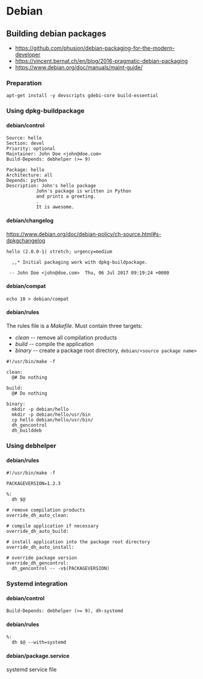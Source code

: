 # Debian

## Building debian packages

- https://github.com/phusion/debian-packaging-for-the-modern-developer
- https://vincent.bernat.ch/en/blog/2016-pragmatic-debian-packaging
- https://www.debian.org/doc/manuals/maint-guide/

### Preparation

```
apt-get install -y devscripts gdebi-core build-essential
```

### Using dpkg-buildpackage

#### debian/control

```
Source: hello
Section: devel
Priority: optional
Maintainer: John Doe <john@doe.com>
Build-Depends: debhelper (>= 9)

Package: hello
Architecture: all
Depends: python
Description: John's hello package
           John's package is written in Python
           and prints a greeting.
           .
           It is awesome.
```

#### debian/changelog

https://www.debian.org/doc/debian-policy/ch-source.html#s-dpkgchangelog

```
hello (2.0.0-1) stretch; urgency=medium

  ,,* Initial packaging work with dpkg-buildpackage.

 -- John Doe <john@doe.com>  Thu, 06 Jul 2017 09:19:24 +0000
```

#### debian/compat

```
echo 10 > debian/compat
```

#### debian/rules

The rules file is a *Makefile*. Must contain three targets:

- *clean* -- remove all compilation products
- *build* -- compile the application
- *binary* -- create a package root directory, `debian/<source package name>`

```
#!/usr/bin/make -f

clean:
  @# Do nothing

build:
  @# Do nothing

binary:
  mkdir -p debian/hello
  mkdir -p debian/hello/usr/bin
  cp hello debian/hello/usr/bin/
  dh_gencontrol
  dh_builddeb
```

### Using debhelper

#### debian/rules

```
#!/usr/bin/make -f

PACKAGEVERSION=1.2.3

%:
  dh $@

# remove compilation products
override_dh_auto_clean:

# compile application if necessary
override_dh_auto_build:

# install application into the package root directory
override_dh_auto_install:

# override package version
override_dh_gencontrol:
  dh_gencontrol -- -v$(PACKAGEVERSION)
```

### Systemd integration

#### debian/control

```
Build-Depends: debhelper (>= 9), dh-systemd
```

#### debian/rules

```
%:
  dh $@ --with=systemd
```

#### debian/package.service

systemd service file
